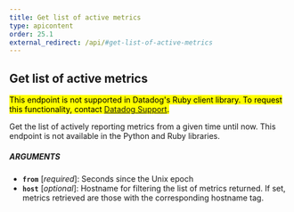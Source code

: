 ```yaml
---
title: Get list of active metrics
type: apicontent
order: 25.1
external_redirect: /api/#get-list-of-active-metrics
---
```


## Get list of active metrics

<mark>This endpoint is not supported in Datadog's Ruby client library. To request this functionality, contact [Datadog Support][1].</mark>

Get the list of actively reporting metrics from a given time until now. This endpoint is not available in the Python and Ruby libraries.

##### ARGUMENTS
* **`from`** [*required*]:
    Seconds since the Unix epoch
* **`host`** [*optional*]:
    Hostname for filtering the list of metrics returned. If set, metrics retrieved are those with the corresponding hostname tag.

[1]: /help
